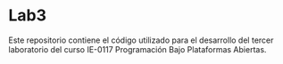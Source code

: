 # Lab3
Este repositorio contiene el código utilizado para el desarrollo del tercer laboratorio del curso IE-0117 Programación Bajo Plataformas Abiertas. 
